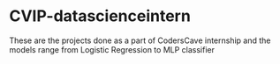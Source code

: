 # CVIP-datascienceintern
These are the projects done as a part of CodersCave internship and the models range from Logistic Regression to MLP classifier
